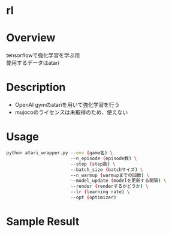 rl
====

# Overview
tensorflowで強化学習を学ぶ用  
使用するデータはatari

# Description
- OpenAI gymのatariを用いて強化学習を行う
- mujocoのライセンスは未取得のため、使えない

# Usage
```bash
python atari_wrapper.py --env (game名) \
                        --n_episode (episode数) \
                        --step (step数) \
                        --batch_size (batchサイズ) \
                        --n_warmup (warmupまでの回数) \
                        --model_update (modelを更新する間隔) \
                        --render (renderするかどうか) \
                        --lr (learning rate) \
                        --opt (optimizer)
```
# Sample Result
```bash

```